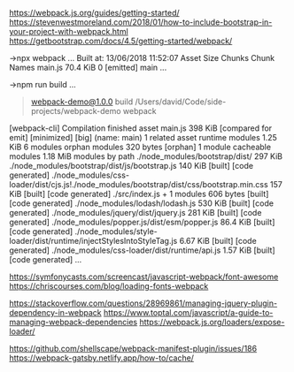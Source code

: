 https://webpack.js.org/guides/getting-started/
https://stevenwestmoreland.com/2018/01/how-to-include-bootstrap-in-your-project-with-webpack.html
https://getbootstrap.com/docs/4.5/getting-started/webpack/

->npx webpack
...
Built at: 13/06/2018 11:52:07
  Asset      Size  Chunks             Chunk Names
main.js  70.4 KiB       0  [emitted]  main
...

->npm run build
...
> webpack-demo@1.0.0 build /Users/david/Code/side-projects/webpack-demo
> webpack

[webpack-cli] Compilation finished
asset main.js 398 KiB [compared for emit] [minimized] [big] (name: main) 1 related asset
runtime modules 1.25 KiB 6 modules
orphan modules 320 bytes [orphan] 1 module
cacheable modules 1.18 MiB
  modules by path ./node_modules/bootstrap/dist/ 297 KiB
    ./node_modules/bootstrap/dist/js/bootstrap.js 140 KiB [built] [code generated]
    ./node_modules/css-loader/dist/cjs.js!./node_modules/bootstrap/dist/css/bootstrap.min.css 157 KiB [built] [code generated]
  ./src/index.js + 1 modules 606 bytes [built] [code generated]
  ./node_modules/lodash/lodash.js 530 KiB [built] [code generated]
  ./node_modules/jquery/dist/jquery.js 281 KiB [built] [code generated]
  ./node_modules/popper.js/dist/esm/popper.js 86.4 KiB [built] [code generated]
  ./node_modules/style-loader/dist/runtime/injectStylesIntoStyleTag.js 6.67 KiB [built] [code generated]
  ./node_modules/css-loader/dist/runtime/api.js 1.57 KiB [built] [code generated]
...

https://symfonycasts.com/screencast/javascript-webpack/font-awesome
https://chriscourses.com/blog/loading-fonts-webpack

https://stackoverflow.com/questions/28969861/managing-jquery-plugin-dependency-in-webpack
https://www.toptal.com/javascript/a-guide-to-managing-webpack-dependencies
https://webpack.js.org/loaders/expose-loader/

https://github.com/shellscape/webpack-manifest-plugin/issues/186
https://webpack-gatsby.netlify.app/how-to/cache/
